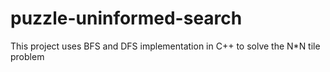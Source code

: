 # puzzle-uninformed-search
This project uses BFS and DFS implementation in C++ to solve the N*N tile problem
